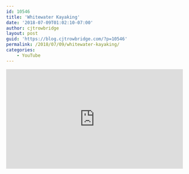 ```yaml
---
id: 10546
title: 'Whitewater Kayaking'
date: '2018-07-09T01:02:10-07:00'
author: cjtrowbridge
layout: post
guid: 'https://blog.cjtrowbridge.com/?p=10546'
permalink: /2018/07/09/whitewater-kayaking/
categories:
    - YouTube
---
```


<div style="width: 480px; height: 270px; overflow: hidden; position: relative;"><iframe allowfullscreen="allowfullscreen" frameborder="0" height="270" id="okplayer" mozallowfullscreen="mozallowfullscreen" scrolling="no" seamless="seamless" src="http://youtube.com/embed/U3Kh4sGjFho" style="position: absolute; top: 0px; left: 0px; width: 480px; height: 270px;" webkitallowfullscreen="webkitAllowFullScreen" width="480"></iframe></div>